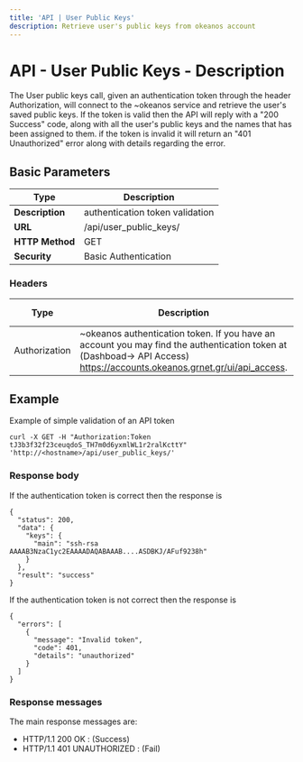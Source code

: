 ```yaml
---
title: 'API | User Public Keys'
description: Retrieve user's public keys from okeanos account
---
```


# API - User Public Keys - Description
The User public keys call, given an authentication token through the header Authorization, will
connect to the ~okeanos service and retrieve the user's saved public keys. If
the token is valid then the API will reply with a "200 Success" code, along with all the user's 
public keys and the names that has been assigned to them. if the token is invalid it will return
an "401 Unauthorized" error along with details regarding the error.

## Basic Parameters
|Type             | Description
|-----------------|--------------------------
| **Description** | authentication token validation
| **URL**         | /api/user_public_keys/
| **HTTP Method** | GET
| **Security**    | Basic Authentication

### Headers

Type          | Description          | Required | Default value | Example value
------------- | -------------------- | -------- | ------------- | ----------------------------
Authorization | ~okeanos authentication token. If you have an account you may find the authentication token at (Dashboad-> API Access) https://accounts.okeanos.grnet.gr/ui/api_access. | `Yes`    | None          | Token tJ3b3f32f23ceuqdoS_..

## Example
Example of simple validation of an API token

```
curl -X GET -H "Authorization:Token tJ3b3f32f23ceuqdoS_TH7m0d6yxmlWL1r2ralKcttY" 'http://<hostname>/api/user_public_keys/'
```

### Response body
If the authentication token is correct then the response is

```
{
  "status": 200,
  "data": {
    "keys": {
      "main": "ssh-rsa AAAAB3NzaC1yc2EAAAADAQABAAAB....ASDBKJ/AFuf9238h"
    }
  },
  "result": "success"
}
```

If the authentication token is not correct then the response is

```
{
  "errors": [
    {
      "message": "Invalid token",
      "code": 401,
      "details": "unauthorized"
    }
  ]
}
```

### Response messages
The main response messages are:

 - HTTP/1.1 200 OK : (Success)
 - HTTP/1.1 401 UNAUTHORIZED : (Fail)
